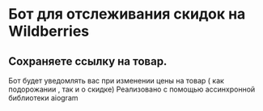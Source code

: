 # Бот для отслеживания скидок на Wildberries
## Сохраняете ссылку на товар.
Бот будет уведомлять вас при изменении цены на товар ( как подорожании , так и о скидке)
Реализовано с помощью ассинхронной библиотеки aiogram
